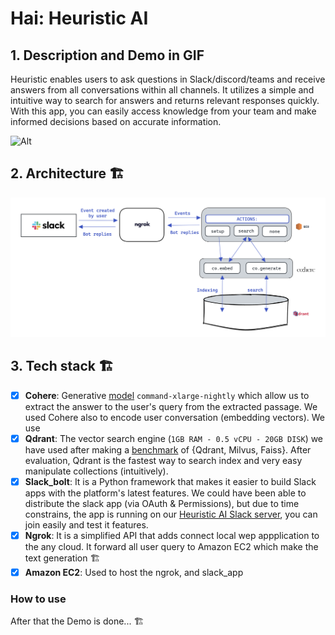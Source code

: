 # Hai: Heuristic AI

## 1. Description and Demo in GIF
Heuristic enables users to ask questions in Slack/discord/teams and receive answers from all conversations within all channels. It utilizes a simple and intuitive way to search for answers and returns relevant responses quickly. With this app, you can easily access knowledge from your team and make informed decisions based on accurate information.

![Alt](assets/TrimedGIF.gif)


## 2. Architecture 🏗️

![Alt](assets/image.png)


## 3. Tech stack 🏗️

- [x] **Cohere**: Generative [model](https://docs.cohere.ai/docs/generation-card) `command-xlarge-nightly` which allow us to extract the answer to the user's query from the extracted passage. We used Cohere also to  encode user conversation (embedding vectors). We use 
- [x] **Qdrant**: The vector search engine (`1GB RAM - 0.5 vCPU - 20GB DISK`) we have used after making a [benchmark](https://github.com/qdrant/vector-db-benchmark) of {Qdrant, Milvus, Faiss}. After evaluation, Qdrant is the fastest way to search index and very easy manipulate collections (intuitively).
- [x] **Slack_bolt**: It is a Python framework that makes it easier to build Slack apps with the platform's latest features. We could have been able to distribute the slack app (via OAuth & Permissions), but due to time constrains, the app is running on our [Heuristic AI Slack server](https://join.slack.com/t/heuristicai/shared_invite/zt-1reg204at-6BlH_V5E4r18BnpZX2JByA), you can join easily and test it features.
- [x] **Ngrok**: It is a simplified API that adds connect local wep appplication to the any cloud. It forward all user query to Amazon EC2 which make the text generation 🏗️
- [x] **Amazon EC2**: Used to host the ngrok, and slack_app

### How to use

After that the Demo is done... 🏗️